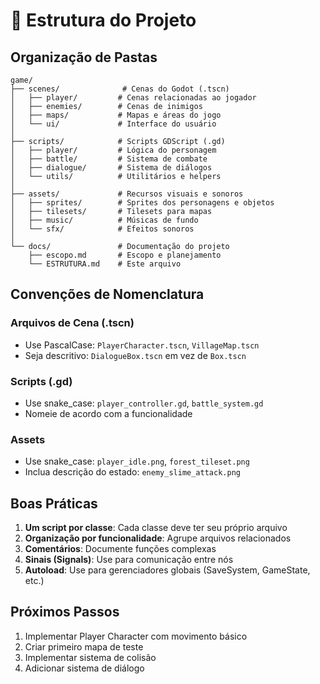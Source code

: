 # 📁 Estrutura do Projeto

## Organização de Pastas

```
game/
├── scenes/              # Cenas do Godot (.tscn)
│   ├── player/         # Cenas relacionadas ao jogador
│   ├── enemies/        # Cenas de inimigos
│   ├── maps/           # Mapas e áreas do jogo
│   └── ui/             # Interface do usuário
│
├── scripts/            # Scripts GDScript (.gd)
│   ├── player/         # Lógica do personagem
│   ├── battle/         # Sistema de combate
│   ├── dialogue/       # Sistema de diálogos
│   └── utils/          # Utilitários e helpers
│
├── assets/             # Recursos visuais e sonoros
│   ├── sprites/        # Sprites dos personagens e objetos
│   ├── tilesets/       # Tilesets para mapas
│   ├── music/          # Músicas de fundo
│   └── sfx/            # Efeitos sonoros
│
└── docs/               # Documentação do projeto
    ├── escopo.md       # Escopo e planejamento
    └── ESTRUTURA.md    # Este arquivo
```

## Convenções de Nomenclatura

### Arquivos de Cena (.tscn)
- Use PascalCase: `PlayerCharacter.tscn`, `VillageMap.tscn`
- Seja descritivo: `DialogueBox.tscn` em vez de `Box.tscn`

### Scripts (.gd)
- Use snake_case: `player_controller.gd`, `battle_system.gd`
- Nomeie de acordo com a funcionalidade

### Assets
- Use snake_case: `player_idle.png`, `forest_tileset.png`
- Inclua descrição do estado: `enemy_slime_attack.png`

## Boas Práticas

1. **Um script por classe**: Cada classe deve ter seu próprio arquivo
2. **Organização por funcionalidade**: Agrupe arquivos relacionados
3. **Comentários**: Documente funções complexas
4. **Sinais (Signals)**: Use para comunicação entre nós
5. **Autoload**: Use para gerenciadores globais (SaveSystem, GameState, etc.)

## Próximos Passos

1. Implementar Player Character com movimento básico
2. Criar primeiro mapa de teste
3. Implementar sistema de colisão
4. Adicionar sistema de diálogo

